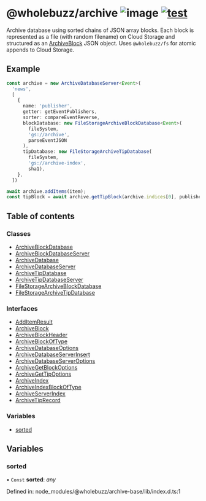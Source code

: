 # @wholebuzz/archive ![image](https://img.shields.io/npm/v/@wholebuzz/archive) [![test](https://github.com/wholebuzz/dbcp/actions/workflows/test.yaml/badge.svg)](https://github.com/wholebuzz/archive/actions/workflows/test.yaml)

Archive database using sorted chains of JSON array blocks. Each block is represented as a file (with random filename) on Cloud Storage and structured as an [ArchiveBlock](docs/interfaces/archiveblock.md) JSON object. Uses `@wholebuzz/fs` for atomic appends to Cloud Storage.

## Example

```typescript
const archive = new ArchiveDatabaseServer<Event>(
  'news',
  [
    {
      name: 'publisher',
      getter: getEventPublishers,
      sorter: compareEventReverse,
      blockDatabase: new FileStorageArchiveBlockDatabase<Event>(
        fileSystem,
        'gs://archive',
        parseEventJSON
      ),
      tipDatabase: new FileStorageArchiveTipDatabase(
        fileSystem,
        'gs://archive-index',
        sha1),
    },
  ])

await archive.addItems(item);
const tipBlock = await archive.getTipBlock(archive.indices[0], publisher)
```

## Table of contents

### Classes

- [ArchiveBlockDatabase](docs/classes/archiveblockdatabase.md)
- [ArchiveBlockDatabaseServer](docs/classes/archiveblockdatabaseserver.md)
- [ArchiveDatabase](docs/classes/archivedatabase.md)
- [ArchiveDatabaseServer](docs/classes/archivedatabaseserver.md)
- [ArchiveTipDatabase](docs/classes/archivetipdatabase.md)
- [ArchiveTipDatabaseServer](docs/classes/archivetipdatabaseserver.md)
- [FileStorageArchiveBlockDatabase](docs/classes/filestoragearchiveblockdatabase.md)
- [FileStorageArchiveTipDatabase](docs/classes/filestoragearchivetipdatabase.md)

### Interfaces

- [AddItemResult](docs/interfaces/additemresult.md)
- [ArchiveBlock](docs/interfaces/archiveblock.md)
- [ArchiveBlockHeader](docs/interfaces/archiveblockheader.md)
- [ArchiveBlockOfType](docs/interfaces/archiveblockoftype.md)
- [ArchiveDatabaseOptions](docs/interfaces/archivedatabaseoptions.md)
- [ArchiveDatabaseServerInsert](docs/interfaces/archivedatabaseserverinsert.md)
- [ArchiveDatabaseServerOptions](docs/interfaces/archivedatabaseserveroptions.md)
- [ArchiveGetBlockOptions](docs/interfaces/archivegetblockoptions.md)
- [ArchiveGetTipOptions](docs/interfaces/archivegettipoptions.md)
- [ArchiveIndex](docs/interfaces/archiveindex.md)
- [ArchiveIndexBlockOfType](docs/interfaces/archiveindexblockoftype.md)
- [ArchiveServerIndex](docs/interfaces/archiveserverindex.md)
- [ArchiveTipRecord](docs/interfaces/archivetiprecord.md)

### Variables

- [sorted](docs/modules.md#sorted)

## Variables

### sorted

• `Const` **sorted**: *any*

Defined in: node_modules/@wholebuzz/archive-base/lib/index.d.ts:1
